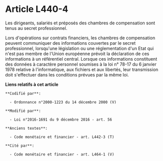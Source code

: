 # Article L440-4

Les dirigeants, salariés et préposés des chambres de compensation sont tenus au secret professionnel.

Lors d'opérations sur contrats financiers, les chambres de compensation peuvent communiquer des informations couvertes par le
secret professionnel, lorsqu'une législation ou une réglementation d'un Etat qui n'est pas membre de l'Union européenne
prévoit la déclaration de ces informations à un référentiel central. Lorsque ces informations constituent des données à
caractère personnel soumises à la loi n° 78-17 du 6 janvier 1978 relative à l'informatique, aux fichiers et aux libertés,
leur transmission doit s'effectuer dans les conditions prévues par la même loi.

**Liens relatifs à cet article**

	**Codifié par**:

	  - Ordonnance n°2000-1223 du 14 décembre 2000 (V)

	**Modifié par**:

	  - Loi n°2016-1691 du 9 décembre 2016 - art. 56

	**Anciens textes**:

	  - Code monétaire et financier - art. L442-3 (T)

	**Cité par**:

	  - Code monétaire et financier - art. L464-1 (V)
